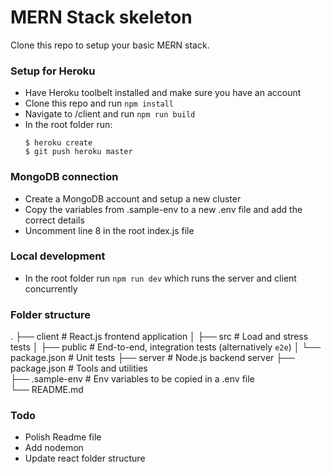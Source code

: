 # MERN Stack skeleton
Clone this repo to setup your basic MERN stack.

### Setup for Heroku
- Have Heroku toolbelt installed and make sure you have an account
- Clone this repo and run ```npm install```
- Navigate to /client and run ```npm run build```
- In the root folder run:
  ```
  $ heroku create
  $ git push heroku master
  ```

### MongoDB connection
- Create a MongoDB account and setup a new cluster
- Copy the variables from .sample-env to a new .env file and add the correct details
- Uncomment line 8 in the root index.js file

### Local development
- In the root folder run ```npm run dev``` which runs the server and client concurrently

### Folder structure
  .
  ├── client                  # React.js frontend application
  │   ├── src                 # Load and stress tests
  │   ├── public              # End-to-end, integration tests (alternatively `e2e`)
  │   └── package.json        # Unit tests
  ├── server                  # Node.js backend server
  ├── package.json            # Tools and utilities      
  ├── .sample-env             # Env variables to be copied in a .env file   
  └── README.md

### Todo
- Polish Readme file
- Add nodemon
- Update react folder structure

